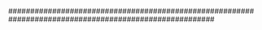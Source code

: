 #######################################################################################################
